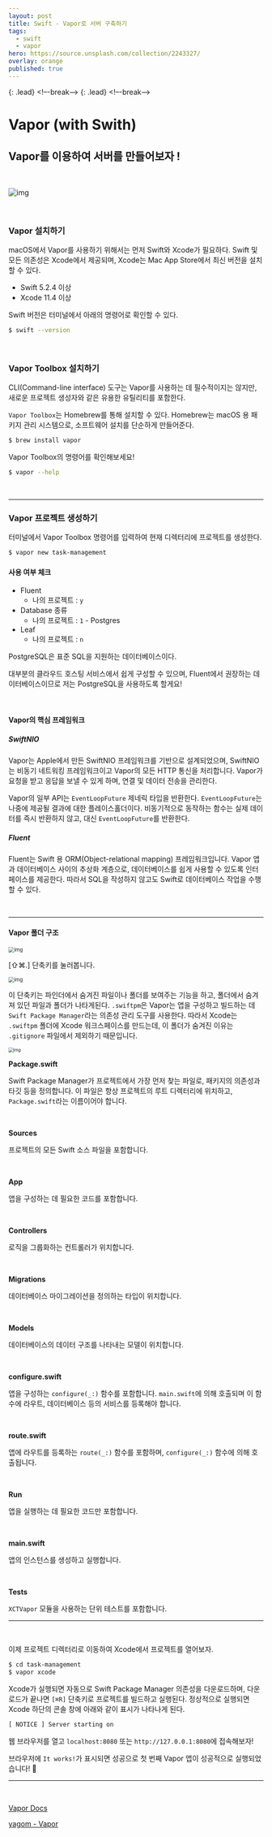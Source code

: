 ```yaml
---
layout: post
title: Swift - Vapor로 서버 구축하기
tags:
  - swift
  - vapor
hero: https://source.unsplash.com/collection/2243327/
overlay: orange
published: true
---
```


{: .lead}
<!–-break-–>
{: .lead}
<!–-break-–>

# Vapor (with Swith)

## Vapor를 이용하여 서버를 만들어보자 !

<br>

![img](https://raw.githubusercontent.com/Fezravien/UploadForMarkdown/forUpload/img/vapor_cover-1-1024x204.png)

<br>

### Vapor 설치하기

macOS에서 Vapor를 사용하기 위해서는 먼저 Swift와 Xcode가 필요하다. Swift 및 모든 의존성은 Xcode에서 제공되며, Xcode는 Mac App Store에서 최신 버전을 설치할 수 있다.

- Swift 5.2.4 이상
- Xcode 11.4 이상

Swift 버전은 터미널에서 아래의 명령어로 확인할 수 있다.

```sh
$ swift --version
```

<br>

### Vapor Toolbox 설치하기

CLI(Command-line interface) 도구는 Vapor를 사용하는 데 필수적이지는 않지만, 새로운 프로젝트 생성자와 같은 유용한 유틸리티를 포함한다.

`Vapor Toolbox`는 Homebrew를 통해 설치할 수 있다. Homebrew는 macOS 용 패키지 관리 시스템으로, 소프트웨어 설치를 단순하게 만들어준다.

```sh
$ brew install vapor
```

Vapor Toolbox의 명령어를 확인해보세요!

```sh
$ vapor --help
```

<br>

---

### Vapor 프로젝트 생성하기

터미널에서 Vapor Toolbox 명령어를 입력하여 현재 디렉터리에 프로젝트를 생성한다.

```sh
$ vapor new task-management
```

#### 사용 여부 체크

- Fluent
  - 나의 프로젝트 :  `y`
- Database 종류
  - 나의 프로젝트 : `1` - Postgres
- Leaf
  - 나의 프로젝트 : `n`

PostgreSQL은 표준 SQL을 지원하는 데이터베이스이다.

 대부분의 클라우드 호스팅 서비스에서 쉽게 구성할 수 있으며, Fluent에서 권장하는 데이터베이스이므로 저는 PostgreSQL을 사용하도록 할게요! 

<br>

#### Vapor의 핵심 프레임워크

##### SwiftNIO

Vapor는 Apple에서 만든 SwiftNIO 프레임워크를 기반으로 설계되었으며, SwiftNIO는 비동기 네트워킹 프레임워크이고 Vapor의 모든 HTTP 통신을 처리합니다. Vapor가 요청을 받고 응답을 보낼 수 있게 하며, 연결 및 데이터 전송을 관리한다.

Vapor의 일부 API는 `EventLoopFuture` 제네릭 타입을 반환한다. `EventLoopFuture`는 나중에 제공될 결과에 대한 플레이스홀더이다. 비동기적으로 동작하는 함수는 실제 데이터를 즉시 반환하지 않고, 대신 `EventLoopFuture`를 반환한다.

##### Fluent

Fluent는 Swift 용 ORM(Object-relational mapping) 프레임워크입니다. Vapor 앱과 데이터베이스 사이의 추상화 계층으로, 데이터베이스를 쉽게 사용할 수 있도록 인터페이스를 제공한다. 따라서 SQL을 작성하지 않고도 Swift로 데이터베이스 작업을 수행할 수 있다.

<br>

---

#### Vapor 폴더 구조

<img src="https://raw.githubusercontent.com/Fezravien/UploadForMarkdown/forUpload/img/3_3_1-1024x623.png" alt="img" style="zoom:70%;" />

 [⇧⌘.] 단축키를 눌러봅니다.

<img src="https://raw.githubusercontent.com/Fezravien/UploadForMarkdown/forUpload/img/3_3_2-1024x623.png" alt="img" style="zoom:70%;" />

이 단축키는 파인더에서 숨겨진 파일이나 폴더를 보여주는 기능을 하고, 폴더에서 숨겨져 있던 파일과 폴더가 나타게된다. `.swiftpm`은 Vapor는 앱을 구성하고 빌드하는 데 `Swift Package Manager`라는 의존성 관리 도구를 사용한다. 따라서 Xcode는 `.swiftpm` 폴더에 Xcode 워크스페이스를 만드는데, 이 폴더가 숨겨진 이유는 `.gitignore` 파일에서 제외하기 때문입니다.

<img src="https://raw.githubusercontent.com/Fezravien/UploadForMarkdown/forUpload/img/3_3_3.png" alt="img" style="zoom:60%;" />

**Package.swift**

Swift Package Manager가 프로젝트에서 가장 먼저 찾는 파일로, 패키지의 의존성과 타깃 등을 정의합니다. 이 파일은 항상 프로젝트의 루트 디렉터리에 위치하고, `Package.swift`라는 이름이어야 합니다.

<br>

**Sources**

프로젝트의 모든 Swift 소스 파일을 포함합니다.

<br>

**App**

앱을 구성하는 데 필요한 코드를 포함합니다.

<br>

**Controllers**

로직을 그룹화하는 컨트롤러가 위치합니다.

<br>

**Migrations**

데이터베이스 마이그레이션을 정의하는 타입이 위치합니다.

<br>

**Models**

데이터베이스의 데이터 구조를 나타내는 모델이 위치합니다.

<br>

**configure.swift**

앱을 구성하는 `configure(_:)` 함수를 포함합니다. `main.swift`에 의해 호출되며 이 함수에 라우트, 데이터베이스 등의 서비스를 등록해야 합니다.

<br>

**route.swift**

앱에 라우트를 등록하는 `route(_:)` 함수를 포함하며, `configure(_:)` 함수에 의해 호출됩니다.

<br>

**Run**

앱을 실행하는 데 필요한 코드만 포함합니다.

<br>

**main.swift**

앱의 인스턴스를 생성하고 실행합니다.

<br>

**Tests**

`XCTVapor` 모듈을 사용하는 단위 테스트를 포함합니다.

----

<br>

이제 프로젝트 디렉터리로 이동하여 Xcode에서 프로젝트를 열어보자.

```sh
$ cd task-management
$ vapor xcode
```

Xcode가 실행되면 자동으로 Swift Package Manager 의존성을 다운로드하며, 다운로드가 끝나면 `[⌘R]` 단축키로 프로젝트를 빌드하고 실행된다. 정상적으로 실행되면 Xcode 하단의 콘솔 창에 아래와 같이 표시가 나타나게 된다.

```tex
[ NOTICE ] Server starting on 
```

웹 브라우저를 열고 `localhost:8080` 또는 `http://127.0.0.1:8080`에 접속해보자!

브라우저에 `It works!`가 표시되면 성공으로 첫 번째 Vapor 앱이 성공적으로 실행되었습니다! 🎉

---

<br>

[Vapor Docs](https://docs.vapor.codes/4.0/)

[yagom - Vapor](https://yagom.net/courses/start-vapor/)

